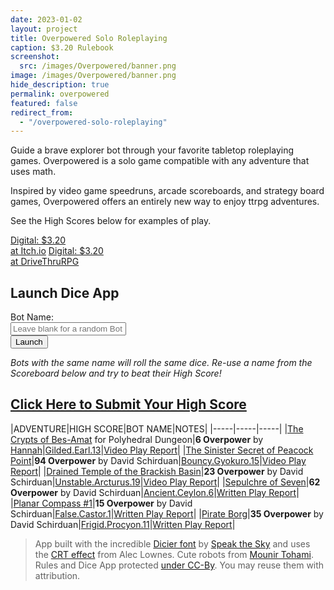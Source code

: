 ```yaml
---
date: 2023-01-02
layout: project
title: Overpowered Solo Roleplaying
caption: $3.20 Rulebook
screenshot:
  src: /images/Overpowered/banner.png
image: /images/Overpowered/banner.png
hide_description: true
permalink: overpowered
featured: false
redirect_from:
  - "/overpowered-solo-roleplaying"
---
```


Guide a brave explorer bot through your favorite tabletop roleplaying games. Overpowered is a solo game compatible with any adventure that uses math.

Inspired by video game speedruns, arcade scoreboards, and strategy board games, Overpowered offers an entirely new way to enjoy ttrpg adventures.

See the High Scores below for examples of play.

<div class="shopping-buttons">
<a target="_blank" href="https://technicalgrimoire.itch.io/overpowered-solo-roleplaying" class="btn btn-primary itchBTN">Digital: $3.20<br>at Itch.io</a>
<a target="_blank" href="https://www.drivethrurpg.com/product/421856/Overpowered-Solo-Roleplaying" class="btn btn-primary dtrpgBTN">Digital: $3.20<br>at DriveThruRPG</a>
</div>

## Launch Dice App

<form class="form-inline" target="_blank" action="/overpowered-app" method="get" >
  <div class="form-group">
    Bot Name: 
  </div>
  <div class="form-group col-6 mx-sm-3">
      <input style="width: inherit;" type="text" name="name" class="form-control" id="botName" placeholder="Leave blank for a random Bot name">
  </div>
  <button type="submit" class="btn btn-primary">Launch</button>
</form>

_Bots with the same name will roll the same dice. Re-use a name from the Scoreboard below and try to beat their High Score!_

## [Click Here to Submit Your High Score](https://docs.google.com/forms/d/e/1FAIpQLSdEXARUVTmTKCAVsnur_qb3Wj-nu7fMiXfNMBGnhINsNBbrBw/viewform?usp=sf_link)

|ADVENTURE|HIGH SCORE|BOT NAME|NOTES|
|-----|-----|-----|
|[The Crypts of Bes-Amat](https://www.drivethrurpg.com/product/183398/Polyhedral-Dungeon?cPath=25733) for Polyhedral Dungeon|**6 Overpower** by [Hannah](https://featherfallflight.carrd.co/)|[Gilded.Earl.13](https://www.technicalgrimoire.com/overpowered-app?name=Gilded.Earl.13)|[Video Play Report](https://youtu.be/hIT4afr_OdM)|
|[The Sinister Secret of Peacock Point](https://brad-kerr.itch.io/wyvern-songs)|**94 Overpower** by David Schirduan|[Bouncy.Gyokuro.15](https://www.technicalgrimoire.com/overpowered-app?name=Bouncy.Gyokuro.15)|[Video Play Report](https://youtu.be/hNzL4wUip74)|
|[Drained Temple of the Brackish Basin](https://brstf.itch.io/brackish-basin)|**23 Overpower** by David Schirduan|[Unstable.Arcturus.19](https://www.technicalgrimoire.com/overpowered-app?name=Unstable.Arcturus.19)|[Video Play Report](https://youtu.be/skfdnZeqjz8)|
|[Sepulchre of Seven](https://www.drivethrurpg.com/product/366868/The-Sepulchre-of-Seven)|**62 Overpower** by David Schirduan|[Ancient.Ceylon.6](https://www.technicalgrimoire.com/overpowered-app?name=Ancient.Ceylon.6)|[Written Play Report](/david/2023/01/overpoweredsepulchre)|
|[Planar Compass #1](https://www.planarcompass.com/)|**15 Overpower** by David Schirduan|[False.Castor.1](https://www.technicalgrimoire.com/overpowered-app?name=False.Castor.1)|[Written Play Report](/david/2023/02/overpoweredplanar)|
|[Pirate Borg](https://www.limithron.com/pirateborg)|**35 Overpower** by David Schirduan|[Frigid.Procyon.11](https://www.technicalgrimoire.com/overpowered-app?name=Frigid.Procyon.11)|[Written Play Report](/david/2023/02/overpoweredpirateborg)|

> App built with the incredible [Dicier font](https://speakthesky.itch.io/typeface-dicier) by [Speak the Sky](https://speakthesky.com/) and uses the [CRT effect](http://aleclownes.com/2017/02/01/crt-display.html) from Alec Lownes. Cute robots from [Mounir Tohami](https://mounirtohami.itch.io/26-animated-pixelart-robots). Rules and Dice App protected [under CC-By](https://creativecommons.org/licenses/by/4.0/). You may reuse them with attribution.

